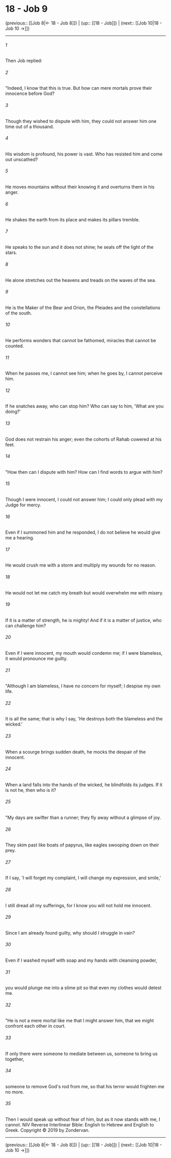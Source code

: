 # 18 - Job 9

(previous:: [[Job 8|← 18 - Job 8]]) | (up:: [[18 - Job]]) | (next:: [[Job 10|18 - Job 10 →]])

***


###### 1 
Then Job replied: 

###### 2 
"Indeed, I know that this is true. But how can mere mortals prove their innocence before God? 

###### 3 
Though they wished to dispute with him, they could not answer him one time out of a thousand. 

###### 4 
His wisdom is profound, his power is vast. Who has resisted him and come out unscathed? 

###### 5 
He moves mountains without their knowing it and overturns them in his anger. 

###### 6 
He shakes the earth from its place and makes its pillars tremble. 

###### 7 
He speaks to the sun and it does not shine; he seals off the light of the stars. 

###### 8 
He alone stretches out the heavens and treads on the waves of the sea. 

###### 9 
He is the Maker of the Bear and Orion, the Pleiades and the constellations of the south. 

###### 10 
He performs wonders that cannot be fathomed, miracles that cannot be counted. 

###### 11 
When he passes me, I cannot see him; when he goes by, I cannot perceive him. 

###### 12 
If he snatches away, who can stop him? Who can say to him, 'What are you doing?' 

###### 13 
God does not restrain his anger; even the cohorts of Rahab cowered at his feet. 

###### 14 
"How then can I dispute with him? How can I find words to argue with him? 

###### 15 
Though I were innocent, I could not answer him; I could only plead with my Judge for mercy. 

###### 16 
Even if I summoned him and he responded, I do not believe he would give me a hearing. 

###### 17 
He would crush me with a storm and multiply my wounds for no reason. 

###### 18 
He would not let me catch my breath but would overwhelm me with misery. 

###### 19 
If it is a matter of strength, he is mighty! And if it is a matter of justice, who can challenge him? 

###### 20 
Even if I were innocent, my mouth would condemn me; if I were blameless, it would pronounce me guilty. 

###### 21 
"Although I am blameless, I have no concern for myself; I despise my own life. 

###### 22 
It is all the same; that is why I say, 'He destroys both the blameless and the wicked.' 

###### 23 
When a scourge brings sudden death, he mocks the despair of the innocent. 

###### 24 
When a land falls into the hands of the wicked, he blindfolds its judges. If it is not he, then who is it? 

###### 25 
"My days are swifter than a runner; they fly away without a glimpse of joy. 

###### 26 
They skim past like boats of papyrus, like eagles swooping down on their prey. 

###### 27 
If I say, 'I will forget my complaint, I will change my expression, and smile,' 

###### 28 
I still dread all my sufferings, for I know you will not hold me innocent. 

###### 29 
Since I am already found guilty, why should I struggle in vain? 

###### 30 
Even if I washed myself with soap and my hands with cleansing powder, 

###### 31 
you would plunge me into a slime pit so that even my clothes would detest me. 

###### 32 
"He is not a mere mortal like me that I might answer him, that we might confront each other in court. 

###### 33 
If only there were someone to mediate between us, someone to bring us together, 

###### 34 
someone to remove God's rod from me, so that his terror would frighten me no more. 

###### 35 
Then I would speak up without fear of him, but as it now stands with me, I cannot. NIV Reverse Interlinear Bible: English to Hebrew and English to Greek. Copyright © 2019 by Zondervan.

***

(previous:: [[Job 8|← 18 - Job 8]]) | (up:: [[18 - Job]]) | (next:: [[Job 10|18 - Job 10 →]])
